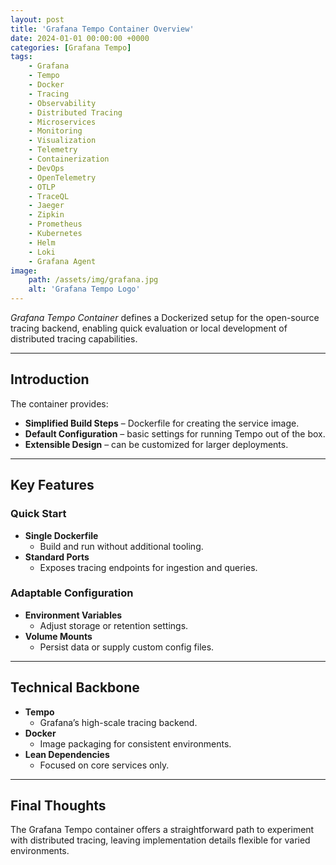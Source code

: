 ```yaml
---
layout: post
title: 'Grafana Tempo Container Overview'
date: 2024-01-01 00:00:00 +0000
categories: [Grafana Tempo]
tags:
    - Grafana
    - Tempo
    - Docker
    - Tracing
    - Observability
    - Distributed Tracing
    - Microservices
    - Monitoring
    - Visualization
    - Telemetry
    - Containerization
    - DevOps
    - OpenTelemetry
    - OTLP
    - TraceQL
    - Jaeger
    - Zipkin
    - Prometheus
    - Kubernetes
    - Helm
    - Loki
    - Grafana Agent
image:
    path: /assets/img/grafana.jpg
    alt: 'Grafana Tempo Logo'
---
```


_Grafana Tempo Container_ defines a Dockerized setup for the open-source tracing backend, enabling quick evaluation or local development of distributed tracing capabilities.

---

## Introduction

The container provides:

-   **Simplified Build Steps** – Dockerfile for creating the service image.
-   **Default Configuration** – basic settings for running Tempo out of the box.
-   **Extensible Design** – can be customized for larger deployments.

---

## Key Features

### Quick Start

-   **Single Dockerfile**
    -   Build and run without additional tooling.
-   **Standard Ports**
    -   Exposes tracing endpoints for ingestion and queries.

### Adaptable Configuration

-   **Environment Variables**
    -   Adjust storage or retention settings.
-   **Volume Mounts**
    -   Persist data or supply custom config files.

---

## Technical Backbone

-   **Tempo**
    -   Grafana’s high-scale tracing backend.
-   **Docker**
    -   Image packaging for consistent environments.
-   **Lean Dependencies**
    -   Focused on core services only.

---

## Final Thoughts

The Grafana Tempo container offers a straightforward path to experiment with distributed tracing, leaving implementation details flexible for varied environments.
